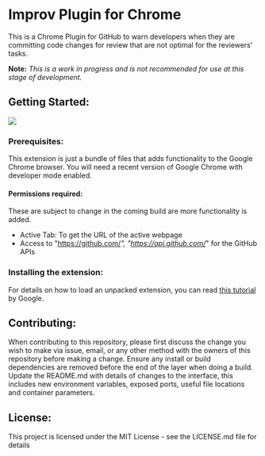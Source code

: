 # Improv Plugin for Chrome
This is a Chrome Plugin for GitHub to warn developers when they are committing code changes for review that are not optimal for the reviewers' tasks.

**Note:** *This is a work in progress and is not recommended for use at this stage of development.*

## Getting Started:
![](https://raw.githubusercontent.com/achyudhk/Code-Change-Reviewability-Plugin/master/doc/screenshot.png)
### Prerequisites:
This extension is just a bundle of files that adds functionality to the Google Chrome browser. You will need a recent version of Google Chrome with developer mode enabled.
#### Permissions required:
These are subject to change in the coming build are more functionality is added.
  * Active Tab: To get the URL of the active webpage
  * Access to "https://github.com/*", "https://api.github.com/*" for the GitHub APIs
### Installing the extension:
For details on how to load an unpacked extension, you can read [this tutorial](https://developer.chrome.com/extensions/getstarted#unpacked) by Google.

## Contributing:
When contributing to this repository, please first discuss the change you wish to make via issue, email, or any other method with the owners of this repository before making a change. Ensure any install or build dependencies are removed before the end of the layer when doing a build. Update the README.md with details of changes to the interface, this includes new environment variables, exposed ports, useful file locations and container parameters.

## License:
This project is licensed under the MIT License - see the LICENSE.md file for details
